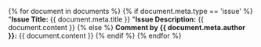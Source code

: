 {% for document in documents %}
{% if document.meta.type == 'issue' %}
"**Issue Title:** {{ document.meta.title }}
"**Issue Description:** {{ document.content }}
{% else %}
**Comment by {{ document.meta.author }}:** {{ document.content }}
{% endif %}
{% endfor %}
